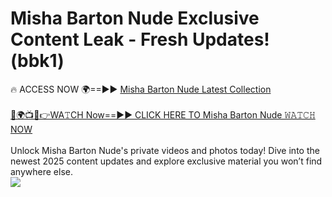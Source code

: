 # Misha Barton Nude Exclusive Content Leak - Fresh Updates! (bbk1)

🔥 ACCESS NOW 🌍==►► <a href="https://tinyurl.com/yc657z5k" rel="nofollow">Misha Barton Nude Latest Collection</a>
<br><br>
[🔴🌍📺📱👉WA𝚃CH Now==►► CLICK HERE TO Misha Barton Nude 𝚆𝙰𝚃𝙲𝙷 NOW](https://tinyurl.com/yc657z5k)
<br><br>
Unlock Misha Barton Nude's private videos and photos today! Dive into the newest 2025 content updates and explore exclusive material you won’t find anywhere else.
<br>
<a href="https://tinyurl.com/yc657z5k" rel="nofollow" data-target="animated-image.originalLink"><img src="https://camo.githubusercontent.com/8a4f000d20f83aca3bf7ec5f350d767afa0574a8a352519fd8cfa583a6f93a33/68747470733a2f2f692e696d6775722e636f6d2f644a486b345a712e676966" data-canonical-src="https://i.imgur.com/dJHk4Zq.gif" style="max-width: 100%; display: inline-block;" data-target="animated-image.originalImage"></a>
<br>
